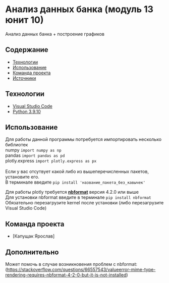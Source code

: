 # Анализ данных банка (модуль 13 юнит 10)
Анализ данных банка + построение графиков

## Содержание
- [Технологии](#технологии)
- [Использование](#Использование)
- [Команда проекта](#команда-проекта)
- [Источники](#Источники)

## Технологии
- [Visual Studio Code](https://code.visualstudio.com/)
- [Python 3.9.10](https://www.python.org/downloads/release/python-3910/)

## Использование
Для работы данной программы потребуется импортировать несколько библиотек <br>
numpy ``` import numpy as np ``` <br>
pandas ``` import pandas as pd ``` <br>
plotly.express ``` import plotly.express as px ``` <br>
<br>
Если у вас отсутвует какой либо из вышеперечисленных пакетов, установите его. <br>
В терминале введите ``` pip install 'название_пакета_без_кавычек' ```<br>

Для работы plotly требуется <ins>**nbformat**</ins> версия 4.2.0 или выше <br>
Для установки nbformat введите в терминале ``` pip install nbformat ``` <br>
Обязательно перезагрузите kernel после установки (либо перезагрузите Visual Studio Code)

## Команда проекта

- [Капущак Ярослав]

## Дополнительно
Может помочь в случае возникновения проблем с nbformat: <br> (https://stackoverflow.com/questions/66557543/valueerror-mime-type-rendering-requires-nbformat-4-2-0-but-it-is-not-installed)

